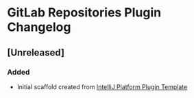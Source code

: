 <!-- Keep a Changelog guide -> https://keepachangelog.com -->

# GitLab Repositories Plugin Changelog

## [Unreleased]
### Added
- Initial scaffold created from [IntelliJ Platform Plugin Template](https://github.com/JetBrains/intellij-platform-plugin-template)
